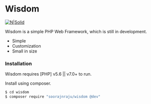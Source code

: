 # Wisdom

[![N|Solid](https://soorajnraju.com/favicon.ico)](https://soorajnraju.com/)

Wisdom is a simple PHP Web Framework, which is still in development.

  - Simple
  - Customization
  - Small in size
### Installation

Wisdom requires [PHP] v5.6 || v7.0+ to run.

Install using composer.

```sh
$ cd wisdom
$ composer require "soorajnraju/wisdom @dev"
```
